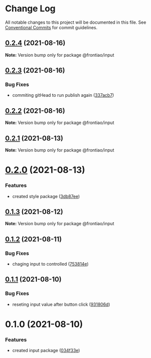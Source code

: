 # Change Log

All notable changes to this project will be documented in this file.
See [Conventional Commits](https://conventionalcommits.org) for commit guidelines.

## [0.2.4](https://github.com/mateusrdgs/frontiao-ui/compare/@frontiao/input@0.2.3...@frontiao/input@0.2.4) (2021-08-16)

**Note:** Version bump only for package @frontiao/input





## [0.2.3](https://github.com/mateusrdgs/frontiao-ui/compare/@frontiao/input@0.2.2...@frontiao/input@0.2.3) (2021-08-16)


### Bug Fixes

* commiting gitHead to run publish again ([337acb7](https://github.com/mateusrdgs/frontiao-ui/commit/337acb786551236db6f092618db501c30a011c4f))





## [0.2.2](https://github.com/mateusrdgs/frontiao-ui/compare/@frontiao/input@0.2.1...@frontiao/input@0.2.2) (2021-08-16)

**Note:** Version bump only for package @frontiao/input





## [0.2.1](https://github.com/mateusrdgs/frontiao-ui/compare/@frontiao/input@0.2.0...@frontiao/input@0.2.1) (2021-08-13)

**Note:** Version bump only for package @frontiao/input





# [0.2.0](https://github.com/mateusrdgs/frontiao-ui/compare/@frontiao/input@0.1.3...@frontiao/input@0.2.0) (2021-08-13)


### Features

* created style package ([3db87ee](https://github.com/mateusrdgs/frontiao-ui/commit/3db87eed7e4b529d2802eefa7d732634f980a2a1))





## [0.1.3](https://github.com/mateusrdgs/frontiao-ui/compare/@frontiao/input@0.1.2...@frontiao/input@0.1.3) (2021-08-12)

**Note:** Version bump only for package @frontiao/input





## [0.1.2](https://github.com/mateusrdgs/frontiao-ui/compare/@frontiao/input@0.1.1...@frontiao/input@0.1.2) (2021-08-11)


### Bug Fixes

* chaging input to controlled ([753814e](https://github.com/mateusrdgs/frontiao-ui/commit/753814eccbee12063f58bdd527a8cb90ecd2ada5))





## [0.1.1](https://github.com/mateusrdgs/frontiao-ui/compare/@frontiao/input@0.1.0...@frontiao/input@0.1.1) (2021-08-10)


### Bug Fixes

* reseting input value after button click ([931806d](https://github.com/mateusrdgs/frontiao-ui/commit/931806d6327eac201806c606c428be0e5f7d1ffc))





# 0.1.0 (2021-08-10)


### Features

* created input package ([034f33e](https://github.com/mateusrdgs/frontiao-ui/commit/034f33e540a03b32e72766d4d13525fc032cc6dc))
